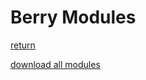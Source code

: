 # Berry Modules

[return](../README.md)

[download all modules](https://download-directory.github.io/?url=https://github.com/tasmota/Berry_playground/tree/main/modules)